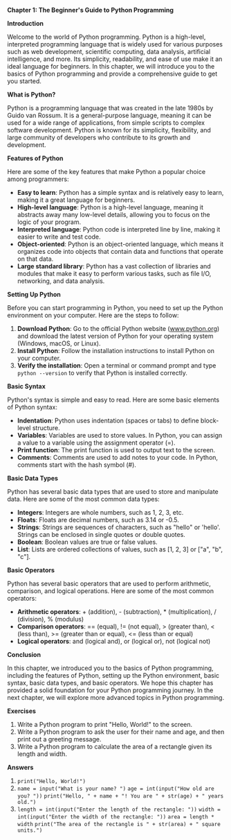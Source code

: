 <p><strong>Chapter 1: The Beginner's Guide to Python Programming</strong></p>

<p><strong>Introduction</strong></p>

<p>Welcome to the world of Python programming. Python is a high-level, interpreted programming language that is widely used for various purposes such as web development, scientific computing, data analysis, artificial intelligence, and more. Its simplicity, readability, and ease of use make it an ideal language for beginners. In this chapter, we will introduce you to the basics of Python programming and provide a comprehensive guide to get you started.</p>

<p><strong>What is Python?</strong></p>

<p>Python is a programming language that was created in the late 1980s by Guido van Rossum. It is a general-purpose language, meaning it can be used for a wide range of applications, from simple scripts to complex software development. Python is known for its simplicity, flexibility, and large community of developers who contribute to its growth and development.</p>

<p><strong>Features of Python</strong></p>

<p>Here are some of the key features that make Python a popular choice among programmers:</p>

<ul>
<li><strong>Easy to learn</strong>: Python has a simple syntax and is relatively easy to learn, making it a great language for beginners.</li>
<li><strong>High-level language</strong>: Python is a high-level language, meaning it abstracts away many low-level details, allowing you to focus on the logic of your program.</li>
<li><strong>Interpreted language</strong>: Python code is interpreted line by line, making it easier to write and test code.</li>
<li><strong>Object-oriented</strong>: Python is an object-oriented language, which means it organizes code into objects that contain data and functions that operate on that data.</li>
<li><strong>Large standard library</strong>: Python has a vast collection of libraries and modules that make it easy to perform various tasks, such as file I/O, networking, and data analysis.</li>
</ul>

<p><strong>Setting Up Python</strong></p>

<p>Before you can start programming in Python, you need to set up the Python environment on your computer. Here are the steps to follow:</p>

<ol>
<li><strong>Download Python</strong>: Go to the official Python website (<a href="http://www.python.org">www.python.org</a>) and download the latest version of Python for your operating system (Windows, macOS, or Linux).</li>
<li><strong>Install Python</strong>: Follow the installation instructions to install Python on your computer.</li>
<li><strong>Verify the installation</strong>: Open a terminal or command prompt and type <code>python --version</code> to verify that Python is installed correctly.</li>
</ol>

<p><strong>Basic Syntax</strong></p>

<p>Python's syntax is simple and easy to read. Here are some basic elements of Python syntax:</p>

<ul>
<li><strong>Indentation</strong>: Python uses indentation (spaces or tabs) to define block-level structure.</li>
<li><strong>Variables</strong>: Variables are used to store values. In Python, you can assign a value to a variable using the assignment operator (=).</li>
<li><strong>Print function</strong>: The print function is used to output text to the screen.</li>
<li><strong>Comments</strong>: Comments are used to add notes to your code. In Python, comments start with the hash symbol (#).</li>
</ul>

<p><strong>Basic Data Types</strong></p>

<p>Python has several basic data types that are used to store and manipulate data. Here are some of the most common data types:</p>

<ul>
<li><strong>Integers</strong>: Integers are whole numbers, such as 1, 2, 3, etc.</li>
<li><strong>Floats</strong>: Floats are decimal numbers, such as 3.14 or -0.5.</li>
<li><strong>Strings</strong>: Strings are sequences of characters, such as "hello" or 'hello'. Strings can be enclosed in single quotes or double quotes.</li>
<li><strong>Boolean</strong>: Boolean values are true or false values.</li>
<li><strong>List</strong>: Lists are ordered collections of values, such as [1, 2, 3] or ["a", "b", "c"].</li>
</ul>

<p><strong>Basic Operators</strong></p>

<p>Python has several basic operators that are used to perform arithmetic, comparison, and logical operations. Here are some of the most common operators:</p>

<ul>
<li><strong>Arithmetic operators</strong>: + (addition), - (subtraction), * (multiplication), / (division), % (modulus)</li>
<li><strong>Comparison operators</strong>: == (equal), != (not equal), &gt; (greater than), &lt; (less than), &gt;= (greater than or equal), &lt;= (less than or equal)</li>
<li><strong>Logical operators</strong>: and (logical and), or (logical or), not (logical not)</li>
</ul>

<p><strong>Conclusion</strong></p>

<p>In this chapter, we introduced you to the basics of Python programming, including the features of Python, setting up the Python environment, basic syntax, basic data types, and basic operators. We hope this chapter has provided a solid foundation for your Python programming journey. In the next chapter, we will explore more advanced topics in Python programming.</p>

<p><strong>Exercises</strong></p>

<ol>
<li>Write a Python program to print "Hello, World!" to the screen.</li>
<li>Write a Python program to ask the user for their name and age, and then print out a greeting message.</li>
<li>Write a Python program to calculate the area of a rectangle given its length and width.</li>
</ol>

<p><strong>Answers</strong></p>

<ol>
<li><code>print("Hello, World!")</code></li>
<li><code>name = input("What is your name? ")</code>
<code>age = int(input("How old are you? "))</code>
<code>print("Hello, " + name + "! You are " + str(age) + " years old.")</code></li>
<li><code>length = int(input("Enter the length of the rectangle: "))</code>
<code>width = int(input("Enter the width of the rectangle: "))</code>
<code>area = length * width</code>
<code>print("The area of the rectangle is " + str(area) + " square units.")</code></li>
</ol>

